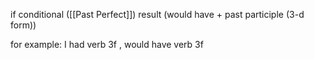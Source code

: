 

if conditional ([[Past Perfect]]) result (would have + past participle (3-d form))

for example: I had verb 3f , would have verb 3f